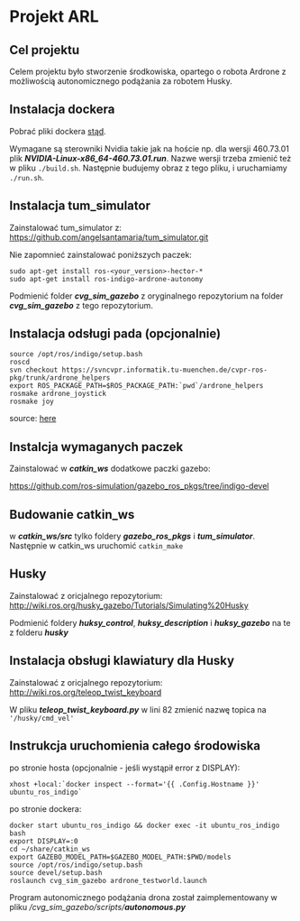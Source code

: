 # Projekt ARL
## Cel projektu
Celem projektu było stworzenie środkowiska, opartego o robota Ardrone z możliwością
autonomicznego podążania za robotem Husky.

## Instalacja dockera
Pobrać pliki dockera [stąd](https://drive.google.com/file/d/1qRobw97PCbPGaR0gGytjJ35a-JCViHB-/view?usp=sharing).

Wymagane są sterowniki Nvidia takie jak na hoście np. dla wersji 460.73.01
plik **_NVIDIA-Linux-x86_64-460.73.01.run_**.
Nazwe wersji trzeba zmienić też w pliku ```./build.sh```. Następnie budujemy obraz z tego pliku,
i uruchamiamy ```./run.sh```.

## Instalacja tum_simulator
Zainstalować tum_simulator z:
https://github.com/angelsantamaria/tum_simulator.git

Nie zapomnieć zainstalować poniższych paczek:
```
sudo apt-get install ros-<your_version>-hector-*
sudo apt-get install ros-indigo-ardrone-autonomy
```
Podmienić folder **_cvg_sim_gazebo_** z oryginalnego repozytorium na folder
**_cvg_sim_gazebo_** z tego repozytorium.
## Instalacja odsługi pada (opcjonalnie)
```
source /opt/ros/indigo/setup.bash
roscd
svn checkout https://svncvpr.informatik.tu-muenchen.de/cvpr-ros-pkg/trunk/ardrone_helpers
export ROS_PACKAGE_PATH=$ROS_PACKAGE_PATH:`pwd`/ardrone_helpers
rosmake ardrone_joystick
rosmake joy
```
source: [here](http://wiki.ros.org/tum_simulator)
## Instalcja wymaganych paczek
Zainstalować w **_catkin_ws_** dodatkowe paczki gazebo:

https://github.com/ros-simulation/gazebo_ros_pkgs/tree/indigo-devel

## Budowanie catkin_ws
w **_catkin_ws/src_** tylko foldery **_gazebo_ros_pkgs_** i **_tum_simulator_**.
Następnie w catkin_ws uruchomić ```catkin_make ```

## Husky
Zainstalować z oricjalnego repozytorium:
http://wiki.ros.org/husky_gazebo/Tutorials/Simulating%20Husky

Podmienić foldery **_huksy_control_**, **_huksy_description_** i **_huksy_gazebo_**
na te z folderu **_husky_**

## Instalacja obsługi klawiatury dla Husky
Zainstalować z oricjalnego repozytorium: 
http://wiki.ros.org/teleop_twist_keyboard

W pliku **_teleop_twist_keyboard.py_** w lini 82 zmienić nazwę topica na ```'/husky/cmd_vel'```

## Instrukcja uruchomienia całego środowiska
po stronie hosta (opcjonalnie - jeśli wystąpił error z DISPLAY):
```
xhost +local:`docker inspect --format='{{ .Config.Hostname }}' ubuntu_ros_indigo`
```
po stronie dockera:
```
docker start ubuntu_ros_indigo && docker exec -it ubuntu_ros_indigo bash
export DISPLAY=:0
cd ~/share/catkin_ws
export GAZEBO_MODEL_PATH=$GAZEBO_MODEL_PATH:$PWD/models
source /opt/ros/indigo/setup.bash
source devel/setup.bash
roslaunch cvg_sim_gazebo ardrone_testworld.launch
```
Program autonomicznego podążania drona został zaimplementowany w pliku _/cvg_sim_gazebo/scripts/**autonomous.py**_ 
